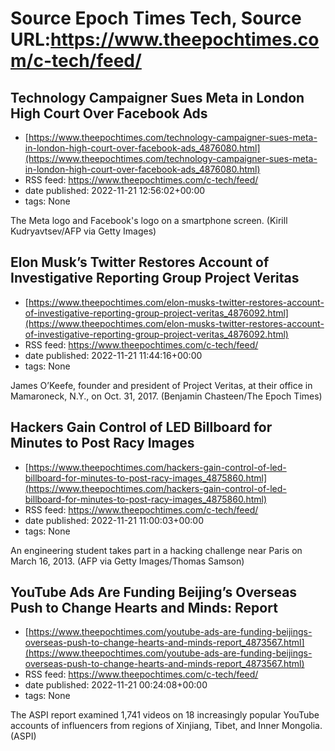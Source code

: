 # Source Epoch Times Tech, Source URL:https://www.theepochtimes.com/c-tech/feed/

## Technology Campaigner Sues Meta in London High Court Over Facebook Ads
 - [https://www.theepochtimes.com/technology-campaigner-sues-meta-in-london-high-court-over-facebook-ads_4876080.html](https://www.theepochtimes.com/technology-campaigner-sues-meta-in-london-high-court-over-facebook-ads_4876080.html)
 - RSS feed: https://www.theepochtimes.com/c-tech/feed/
 - date published: 2022-11-21 12:56:02+00:00
 - tags: None

The Meta logo and Facebook's logo on a smartphone screen. (Kirill Kudryavtsev/AFP via Getty Images)

## Elon Musk’s Twitter Restores Account of Investigative Reporting Group Project Veritas
 - [https://www.theepochtimes.com/elon-musks-twitter-restores-account-of-investigative-reporting-group-project-veritas_4876092.html](https://www.theepochtimes.com/elon-musks-twitter-restores-account-of-investigative-reporting-group-project-veritas_4876092.html)
 - RSS feed: https://www.theepochtimes.com/c-tech/feed/
 - date published: 2022-11-21 11:44:16+00:00
 - tags: None

James O’Keefe, founder and president of Project Veritas, at their office in Mamaroneck, N.Y., on Oct. 31, 2017. (Benjamin Chasteen/The Epoch Times)

## Hackers Gain Control of LED Billboard for Minutes to Post Racy Images
 - [https://www.theepochtimes.com/hackers-gain-control-of-led-billboard-for-minutes-to-post-racy-images_4875860.html](https://www.theepochtimes.com/hackers-gain-control-of-led-billboard-for-minutes-to-post-racy-images_4875860.html)
 - RSS feed: https://www.theepochtimes.com/c-tech/feed/
 - date published: 2022-11-21 11:00:03+00:00
 - tags: None

An engineering student takes part in a hacking challenge near Paris on March 16, 2013. (AFP via Getty Images/Thomas Samson)

## YouTube Ads Are Funding Beijing’s Overseas Push to Change Hearts and Minds: Report
 - [https://www.theepochtimes.com/youtube-ads-are-funding-beijings-overseas-push-to-change-hearts-and-minds-report_4873567.html](https://www.theepochtimes.com/youtube-ads-are-funding-beijings-overseas-push-to-change-hearts-and-minds-report_4873567.html)
 - RSS feed: https://www.theepochtimes.com/c-tech/feed/
 - date published: 2022-11-21 00:24:08+00:00
 - tags: None

The ASPI report examined 1,741 videos on 18 increasingly popular YouTube accounts of influencers from regions of Xinjiang, Tibet, and Inner Mongolia. (ASPI)
